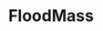 ---
  title: FloodMass
  description: A Capstone Project for Practical Research Project. It is a system that composes of Internet of Things, which serves as an Early Warning System for flooding, and alerts nearby residents or drivers about the road or flood conditions in low-lying areas of Tanauan City.
  imageURL: projects/bg/FloodMass.png
  imageAlt: CAPSTONE presentation
---